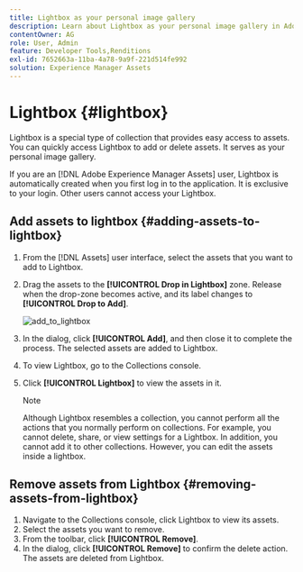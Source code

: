 ```yaml
---
title: Lightbox as your personal image gallery
description: Learn about Lightbox as your personal image gallery in Adobe Experience Manager Assets].
contentOwner: AG
role: User, Admin
feature: Developer Tools,Renditions
exl-id: 7652663a-11ba-4a78-9a9f-221d514fe992
solution: Experience Manager Assets
---
```

# Lightbox {#lightbox}

Lightbox is a special type of collection that provides easy access to assets. You can quickly access Lightbox to add or delete assets. It serves as your personal image gallery.

If you are an [!DNL Adobe Experience Manager Assets] user, Lightbox is automatically created when you first log in to the application. It is exclusive to your login. Other users cannot access your Lightbox.

## Add assets to lightbox {#adding-assets-to-lightbox}

1. From the [!DNL Assets] user interface, select the assets that you want to add to Lightbox.
1. Drag the assets to the **[!UICONTROL Drop in Lightbox]** zone. Release when the drop-zone becomes active, and its label changes to **[!UICONTROL Drop to Add]**.

   ![add_to_lightbox](assets/add_to_lightbox.png)

1. In the dialog, click **[!UICONTROL Add]**, and then close it to complete the process. The selected assets are added to Lightbox.
1. To view Lightbox, go to the Collections console.
1. Click **[!UICONTROL Lightbox]** to view the assets in it.

   >[!NOTE]
   >
   >Although Lightbox resembles a collection, you cannot perform all the actions that you normally perform on collections. For example, you cannot delete, share, or view settings for a Lightbox. In addition, you cannot add it to other collections. However, you can edit the assets inside a lightbox.

## Remove assets from Lightbox {#removing-assets-from-lightbox}

1. Navigate to the Collections console, click Lightbox to view its assets.
1. Select the assets you want to remove.
1. From the toolbar, click **[!UICONTROL Remove]**.
1. In the dialog, click **[!UICONTROL Remove]** to confirm the delete action. The assets are deleted from Lightbox.

